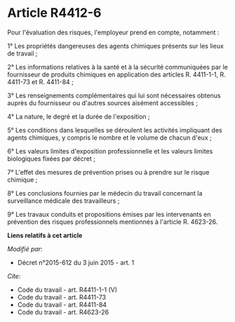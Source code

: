 # Article R4412-6

Pour l'évaluation des risques, l'employeur prend en compte, notamment : 

1° Les propriétés dangereuses des agents chimiques présents sur les lieux de travail ; 

2° Les informations relatives à la santé et à la sécurité communiquées par le fournisseur de produits chimiques en
application des articles R. 4411-1-1, R. 4411-73 et R. 4411-84 ; 

3° Les renseignements complémentaires qui lui sont nécessaires obtenus auprès du fournisseur ou d'autres sources aisément
accessibles ; 

4° La nature, le degré et la durée de l'exposition ; 

5° Les conditions dans lesquelles se déroulent les activités impliquant des agents chimiques, y compris le nombre et le
volume de chacun d'eux ; 

6° Les valeurs limites d'exposition professionnelle et les valeurs limites biologiques fixées par décret ; 

7° L'effet des mesures de prévention prises ou à prendre sur le risque chimique ; 

8° Les conclusions fournies par le médecin du travail concernant la surveillance médicale des travailleurs ; 

9° Les travaux conduits et propositions émises par les intervenants en prévention des risques professionnels mentionnés à
l'article R. 4623-26.

**Liens relatifs à cet article**

_Modifié par_:

  - Décret n°2015-612 du 3 juin 2015 - art. 1

_Cite_:

  - Code du travail - art. R4411-1-1 (V)
  - Code du travail - art. R4411-73
  - Code du travail - art. R4411-84
  - Code du travail - art. R4623-26
